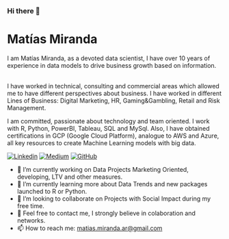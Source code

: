 ### Hi there 👋

# Matías Miranda
I am Matías Miranda, as a devoted data scientist, I have over 10 years of experience in data models to drive business growth based on information. <br>
<br>

I have worked in technical, consulting and commercial areas which allowed me to have different perspectives about business. I have worked in different Lines of Business: Digital Marketing, HR, Gaming&Gambling, Retail and Risk Management. <br>

I am committed, passionate about technology and team oriented. I work with R, Python, PowerBI, Tableau, SQL and MySql. Also, I have obtained certifications in GCP (Google Cloud Platform), analogue to AWS and Azure, all key resources to create Machine Learning models with big data. <br>

[![Linkedin](https://img.shields.io/badge/-LinkedIn-blue?logo=Linkedin&logoColor=white&link=https://www.linkedin.com/in/matias-miranda/?locale=en_US)](https://www.linkedin.com/in/matias-miranda/?locale=en_US)
[![Medium](https://img.shields.io/badge/Gitlab-Link-orange)](https://gitlab.com/m.miranda)
[![GitHub](https://img.shields.io/github/followers/matiasargentina?label=follow&style=social)](https://github.com/matiasargentina)

- 🔭 I’m currently working on Data Projects Marketing Oriented, developing, LTV and other measures.
- 🌱 I’m currently learning more about Data Trends and new packages launched to R or Python.
- 👯 I’m looking to collaborate on Projects with Social Impact during my free time.
- 💬 Feel free to contact me, I strongly believe in colaboration and networks. 
- 📫 How to reach me: matias.miranda.ar@gmail.com

<!--
- 😄 Pronouns: ...
- ⚡ Fun fact: ...
[![Top Langs](https://github-readme-stats.vercel.app/api/top-langs/?username=MatiasArgentina&layout=compact&count_private=true)](https://github.com/MatiasArgentina/github-readme-stats)
-->

<!---
_Last updated: 2020.09.27_
--->
